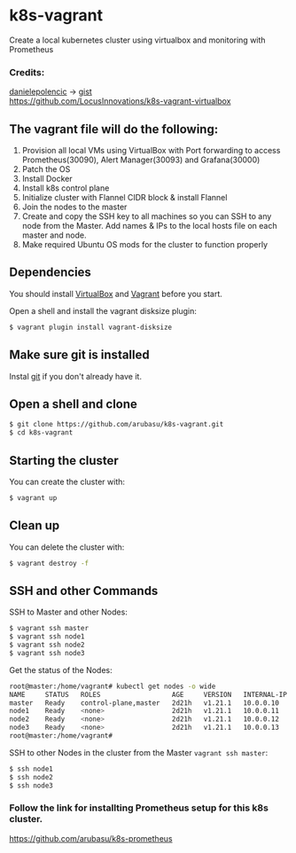 # k8s-vagrant
Create a local kubernetes cluster using virtualbox and monitoring with Prometheus<br>
### Credits:
  [danielepolencic](https://github.com/danielepolencic) -> [gist](https://gist.github.com/danielepolencic/ef4ddb763fd9a18bf2f1eaaa2e337544)<br>
  https://github.com/LocusInnovations/k8s-vagrant-virtualbox


The vagrant file will do the following:
---------------------------------------
1.  Provision all local VMs using VirtualBox with Port forwarding to access Prometheus(30090), Alert Manager(30093) and Grafana(30000)
2.  Patch the OS
3.  Install Docker
4.  Install k8s control plane
5.  Initialize cluster with Flannel CIDR block & install Flannel
6.  Join the nodes to the master
7.  Create and copy the SSH key to all machines so you can SSH to any node from the Master.  Add names & IPs to the local hosts file on each master and node.
8.  Make required Ubuntu OS mods for the cluster to function properly

## Dependencies

You should install [VirtualBox](https://www.virtualbox.org/wiki/Downloads) and [Vagrant](https://www.vagrantup.com/downloads.html) before you start.

Open a shell and install the vagrant disksize plugin:
```bash
$ vagrant plugin install vagrant-disksize
```

## Make sure git is installed

Instal [git](https://git-scm.com/downloads) if you don't already have it.

## Open a shell and clone

```bash
$ git clone https://github.com/arubasu/k8s-vagrant.git
$ cd k8s-vagrant
```

## Starting the cluster

You can create the cluster with:

```bash
$ vagrant up
```

## Clean up

You can delete the cluster with:

```bash
$ vagrant destroy -f
```

## SSH and other Commands

SSH to Master and other Nodes:

```bash
$ vagrant ssh master
$ vagrant ssh node1
$ vagrant ssh node2
$ vagrant ssh node3
```

Get the status of the Nodes:

```bash
root@master:/home/vagrant# kubectl get nodes -o wide
NAME     STATUS   ROLES                  AGE     VERSION   INTERNAL-IP   EXTERNAL-IP   OS-IMAGE             KERNEL-VERSION       CONTAINER-RUNTIME
master   Ready    control-plane,master   2d21h   v1.21.1   10.0.0.10     <none>        Ubuntu 18.04.5 LTS   4.15.0-143-generic   docker://20.10.2
node1    Ready    <none>                 2d21h   v1.21.1   10.0.0.11     <none>        Ubuntu 18.04.5 LTS   4.15.0-143-generic   docker://20.10.2
node2    Ready    <none>                 2d21h   v1.21.1   10.0.0.12     <none>        Ubuntu 18.04.5 LTS   4.15.0-143-generic   docker://20.10.2
node3    Ready    <none>                 2d21h   v1.21.1   10.0.0.13     <none>        Ubuntu 18.04.5 LTS   4.15.0-143-generic   docker://20.10.2
root@master:/home/vagrant#
```

SSH to other Nodes in the cluster from the Master `vagrant ssh master`:

```bash
$ ssh node1
$ ssh node2
$ ssh node3
```

### Follow the link for installting Prometheus setup for this k8s cluster.
https://github.com/arubasu/k8s-prometheus
